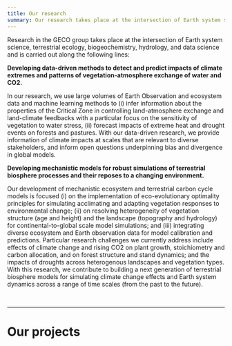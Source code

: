 ```yaml
---
title: Our research
summary: Our research takes place at the intersection of Earth system science, terrestrial ecology, biogeochemistry, hydrology and data science.
---
```


Research in the GECO group takes place at the intersection of Earth system science, terrestrial ecology, biogeochemistry, hydrology, and data science and is carried out along the following lines:

**Developing data-driven methods to detect and predict impacts of climate extremes and patterns of vegetation-atmosphere exchange of water and CO2.**

In our research, we use large volumes of Earth Observation and ecosystem data and machine learning methods to (i) infer information about the properties of the Critical Zone in controlling land-atmosphere exchange and land-climate feedbacks with a particular focus on the sensitivity of vegetation to water stress, (ii) forecast impacts of extreme heat and drought events on forests and pastures. With our data-driven research, we provide information of climate impacts at scales that are relevant to diverse stakeholders, and inform open questions underpinning bias and divergence in global models.

**Developing mechanistic models for robust simulations of terrestrial biosphere processes and their reposes to a changing environment.**

Our development of mechanistic ecosystem and terrestrial carbon cycle models is focused (i) on the implementation of eco-evolutionary optimality principles for simulating acclimating and adapting vegetation responses to environmental change; (ii) on resolving heterogeneity of vegetation structure (age and height) and the landscape (topography and hydrology) for continental-to-global scale model simulations; and (iii) integrating diverse ecosystem and Earth observation data for model calibration and predictions. Particular research challenges we currently address include effects of climate change and rising CO2 on plant growth, stoichiometry and carbon allocation, and on forest structure and stand dynamics; and the impacts of droughts across heterogenous landscapes and vegetation types. With this research, we contribute to building a next generation of terrestrial biosphere models for simulating climate change effects and Earth system dynamics across a range of time scales (from the past to the future).


<br>

----

# Our projects

<br>
